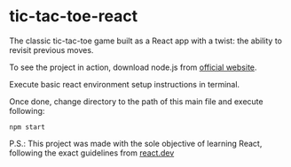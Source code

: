 # tic-tac-toe-react
The classic tic-tac-toe game built as a React app with a twist: the ability to revisit previous moves. 

To see the project in action, download node.js from [official website](https://nodejs.org).

Execute basic react environment setup instructions in terminal.

Once done, change directory to the path of this main file and execute following:

```
npm start
```

P.S.: This project was made with the sole objective of learning React, following the exact guidelines from [react.dev](https://react.dev/learn/tutorial-tic-tac-toe)
